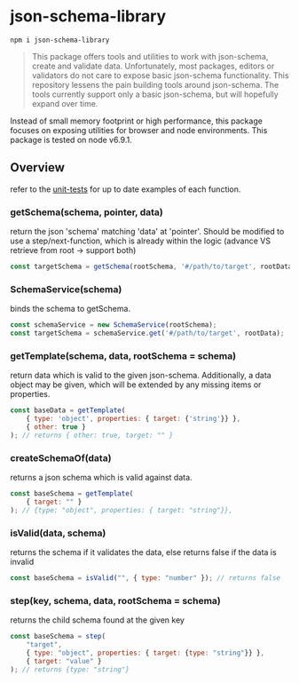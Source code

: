 # json-schema-library

`npm i json-schema-library`

> This package offers tools and utilities to work with json-schema, create and validate data. Unfortunately, most
> packages, editors or validators do not care to expose basic json-schema functionality. This repository
> lessens the pain building tools around json-schema. The tools currently support only a basic json-schema, but
> will hopefully expand over time.

Instead of small memory footprint or high performance, this package focuses on exposing utilities for browser and node
environments. This package is tested on node v6.9.1.


## Overview

refer to the [unit-tests](./test/unit/) for up to date examples of each function.

### getSchema(schema, pointer, data)

return the json 'schema' matching 'data' at 'pointer'. Should be modified to use a step/next-function, which is already
within the logic (advance VS retrieve from root -> support both)

```js
const targetSchema = getSchema(rootSchema, '#/path/to/target', rootData);
```


### SchemaService(schema)

binds the schema to getSchema.

```js
const schemaService = new SchemaService(rootSchema);
const targetSchema = schemaService.get('#/path/to/target', rootData);
```


### getTemplate(schema, data, rootSchema = schema)

return data which is valid to the given json-schema. Additionally, a data object may be given, which will be
extended by any missing items or properties.

```js
const baseData = getTemplate(
    { type: 'object', properties: { target: {'string'}} },
    { other: true }
); // returns { other: true, target: "" }
```


### createSchemaOf(data)

returns a json schema which is valid against data.

```js
const baseSchema = getTemplate(
    { target: "" }
); // {type: "object", properties: { target: "string"}},
```


### isValid(data, schema)

returns the schema if it validates the data, else returns false if the data is invalid

```js
const baseSchema = isValid("", { type: "number" }); // returns false
```

### step(key, schema, data, rootSchema = schema)

returns the child schema found at the given key

```js
const baseSchema = step(
    "target", 
    { type: "object", properties: { target: {type: "string"}} },
    { target: "value" }
); // returns {type: "string"}
```



